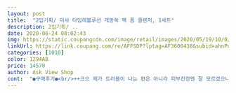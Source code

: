 ```yaml
---
layout: post 
title:  "2입기획/ 미샤 타임레볼루션 개똥쑥 팩 폼 클렌저, 1세트" 
description: 2입기획/ ..
date: 2020-06-24 08:02:43 
img: https://static.coupangcdn.com/image/retail/images/2020/05/19/10/0/c72dd1cd-4cf6-47d1-90aa-a19c4663c8ed.jpg 
linkUrl: https://link.coupang.com/re/AFFSDP?lptag=AF3600438&subid=ahnPublicAsk&pageKey=1601750812&itemId=2735848512&vendorItemId=70725947388&traceid=V0-113-51a36636a417dbfe 
categories: [1010] 
color: 1294AB 
price: 14570 
author: Ask View Shop 
cont:  "●구매후기●<br/>++크으 제가 트러블이 나는 편은 아니라 피부진정엔 잘 모르겠으나 피부가 확실히 보들부들해져요! 팩제형에서 어찌 폼클이 되는거지? 싶었는데 생각보다 거품도 잘 나고 향은 쑥냄새는 안나고 오렌지의 상콤한 향이 나네요.<br/> 저는 세수하고 건조한게 싫어서 오일로 세수를 했었는데 오일로 안하고 이것만 써도 건조하다고 딱히 못느꼈네요.<br/> 가격도 저렴하고 케바케겠지만 전 좋았습니다! 근데 화장되어 있는 얼굴에 팩처럼 올려두기 뭔가 찝찝해서 세안은 따로 하고 팩을 하고 있어요.<br/> 귀찮음이 많으신분은 음 그냥 팩의 기능은 딱히 사용할일 없을 듯.<br/>.<br/><br/>1<br/> -3분 정도 올려두고 씻어내면 더 개운하고 모공청소 되는 느낌이에요<br/>개똥쑥 라인 미스트 빼고 다 구매해서 바꿨어요^^♡♡♡<br/>기획전으로 세일해서 저렴하게 구입했어요♥︎♥︎<br/>뽀득하게 세안되는데 피부당김이 없어서 최고!!!<br/>쑥이 들어가서 초록색이라 슈렉팩같은 느낌ㅋㅋㅋㅋㅋ<br/>아직 사용전이구요.<br/> 에센스, 앰플, 미스트 랑 같이 구매했어요.<br/> 쿠폰으로 할인 받아서 싸게 구매했네요<br/>클렌저 많이 기대했는데 역시 좋네요<br/>한 번 사용해서 드라마틱한 효과는 못느껴봤지만 꾸준히 사용 후 후기 남기러 올게요!<br/>" 
---
```

